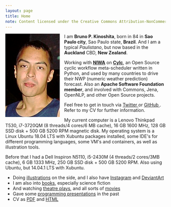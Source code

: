 ```yaml
---
layout: page
title: Home
note: Content licensed under the Creative Commons Attribution-NonCommercial 4.0 International License
---
```


<img class="ui small image" src="/assets/pages/about/bruno-3.png" style="float: left; margin: 0 1em 0.5em 0 ">

I am **Bruno P. Kinoshita**, born in 84 in **Sao Paulo city**, Sao Paulo state, **Brazil**. 
And I am a typical _Paulistano_, but now based in the **Auckland** CBD, **New Zealand**.

Working with [**NIWA**](https://niwa.co.nz) on [**Cylc**](https://cylc.github.io), an Open Source cyclic
workflow meta-scheduler written in Python, and used by many countries to drive their NWP (numeric
weather prediction) forecast. Also an **Apache Software Foundation member**, and involved with Commons,
Jena, OpenNLP, and other Open Source projects.

Feel free to get in touch via <a href="https://twitter.com/kinow">Twitter <i class="twitter icon"></i></a>
or <a href="https://github.com/kinow">GitHub <i class="github icon"></i></a>. Refer to my CV for further information.

My current computer is a Lenovo Thinkpad T530, i7-3720QM (8 threads/4 cores/6 MB cache), 16 GB 1600 MHz,
128 GB SSD disk + 500 GB 5200 RPM magnetic disk. My operating system is a Linux Ubuntu 18.04 LTS with
Xubuntu packages installed, some IDE's for different programming languages, some VM's and containers,
as well as illustration tools.

Before that I had a Dell Inspiron N5110, i5-2430M (4 threads/2 cores/3MB cache), 6 GB 1333 MHz,
250 GB SSD disk + 500 GB 5200 RPM. Also using Ubuntu, but 14.04.1 LTS with Xubuntu.

- Doing [illustrations](/art/) on the side, and I also have [Instagram](https://instagram.com/brunokinoshita/) and
[DeviantArt](https://deviantart.com/kinow/)
- I am also into [books](/books/), especially science fiction
- And watching [theatre plays](/theatre/), and all sorts of [movies](/movies/)
- Gave some [programming presentations](/presentations/) in the past
- CV as [PDF](/cv.pdf) and [HTML](/cv/)
